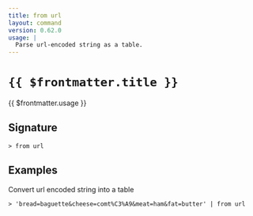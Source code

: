 ```yaml
---
title: from url
layout: command
version: 0.62.0
usage: |
  Parse url-encoded string as a table.
---
```


# `{{ $frontmatter.title }}`

<div style='white-space: pre-wrap;'>{{ $frontmatter.usage }}</div>

## Signature

```> from url ```

## Examples

Convert url encoded string into a table
```shell
> 'bread=baguette&cheese=comt%C3%A9&meat=ham&fat=butter' | from url
```
